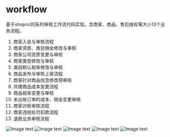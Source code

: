 # workflow
基于shopnc的系列审核工作流代码实现。含商家、商品、售后维权等大小13个业务流程。

1. 商家入驻与审核流程
2. 商家资质、类目佣金修改与审核
3. 商家公司资质变更与审核
4. 商家类型修改与审核
5. 类目默认税率修改与审核
6. 商品发布与审核上架流程
7. 商家针对商品信息修改预审核
8. 共建商品成本变更流程
9. 商品税率变更与审核
10. 未出账订单的成本、佣金变更审核
11. 商家对账审核流程
12. 商家违规处罚扣款流程
13. 退款业务审核流程 

![Image text](https://raw.githubusercontent.com/evangui/workflow/master/%E5%AE%A1%E6%A0%B8%E4%B8%9A%E5%8A%A1%E6%B5%81%E7%A8%8B%E5%9B%BE/1.%E5%95%86%E5%AE%B6%E5%85%A5%E9%A9%BB%E4%B8%8E%E5%AE%A1%E6%A0%B8%E6%B5%81%E7%A8%8B.png)
![Image text](https://raw.githubusercontent.com/evangui/workflow/master/%E5%AE%A1%E6%A0%B8%E4%B8%9A%E5%8A%A1%E6%B5%81%E7%A8%8B%E5%9B%BE/6.%E5%95%86%E5%93%81%E5%8F%91%E5%B8%83%E4%B8%8E%E5%AE%A1%E6%A0%B8%E4%B8%8A%E6%9E%B6%E6%B5%81%E7%A8%8B.png)
![Image text](https://raw.githubusercontent.com/evangui/workflow/master/%E5%AE%A1%E6%A0%B8%E4%B8%9A%E5%8A%A1%E6%B5%81%E7%A8%8B%E5%9B%BE/7.%E5%95%86%E5%AE%B6%E9%92%88%E5%AF%B9%E5%95%86%E5%93%81%E4%BF%A1%E6%81%AF%E4%BF%AE%E6%94%B9%E9%A2%84%E5%AE%A1%E6%A0%B8.png)
![Image text](https://raw.githubusercontent.com/evangui/workflow/master/%E5%AE%A1%E6%A0%B8%E4%B8%9A%E5%8A%A1%E6%B5%81%E7%A8%8B%E5%9B%BE/11.%E5%95%86%E5%AE%B6%E5%AF%B9%E8%B4%A6%E5%AE%A1%E6%A0%B8%E6%B5%81%E7%A8%8B.png)
![Image text](https://raw.githubusercontent.com/evangui/workflow/master/%E5%AE%A1%E6%A0%B8%E4%B8%9A%E5%8A%A1%E6%B5%81%E7%A8%8B%E5%9B%BE/21.%E5%95%86%E5%AE%B6%E5%95%86%E5%AE%B6%E8%BF%9D%E8%A7%84%E5%A4%84%E7%BD%9A%E6%89%A3%E6%AC%BE%E6%B5%81%E7%A8%8B.png)
